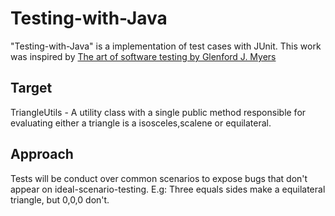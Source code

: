 # Testing-with-Java

"Testing-with-Java" is a implementation of test cases with JUnit.
 This work was inspired by [The art of software testing by Glenford J. Myers](https://www.amazon.com.br/Art-Software-Testing-Glenford-Myers/dp/1118031962)
 
 ## Target
 
 TriangleUtils - A utility class with a single public method responsible for evaluating either a triangle is a isosceles,scalene or equilateral.
 
 ## Approach
 
 Tests will be conduct over common scenarios to expose bugs that don't appear on ideal-scenario-testing. E.g: Three equals sides make a equilateral triangle, but 0,0,0 don't.
